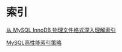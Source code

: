 # 索引

[从  MySQL InnoDB 物理文件格式深入理解索引](从%20%20MySQL%20InnoDB%20物理文件格式深入理解索引/从%20%20MySQL%20InnoDB%20物理文件格式深入理解索引.md "从  MySQL InnoDB 物理文件格式深入理解索引")

[MySQL高性能索引策略](MySQL高性能索引策略/MySQL高性能索引策略.md "MySQL高性能索引策略")
